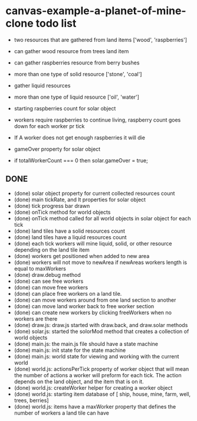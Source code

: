 # canvas-example-a-planet-of-mine-clone todo list

* two resources that are gathered from land items ['wood', 'raspberries']
* can gather wood resource from trees land item
* can gather raspberries resource from berry bushes
* more than one type of solid resource ['stone', 'coal']
* gather liquid resources
* more than one type of liquid resource ['oil', 'water']

* starting raspberries count for solar object
* workers require raspberries to continue living, raspberry count goes down for each worker pr tick
* If A worker does not get enough raspberries it will die
* gameOver property for solar object
* if totalWorkerCount === 0 then solar.gameOver = true;

## DONE
* (done) solar object property for current collected resources count
* (done) main tickRate, and lt properties for solar object
* (done) tick progress bar drawn
* (done) onTick method for world objects
* (done) onTick method called for all world objects in solar object for each tick
* (done) land tiles have a solid resources count
* (done) land tiles have a liquid resources count
* (done) each tick workers will mine liquid, solid, or other resource depending on the land tile item
* (done) workers get positioned when added to new area
* (done) workers will not move to newArea if newAreas workers length is equal to maxWorkers
* (done) draw.debug method
* (done) can see free workers
* (done) can move free workers
* (done) can place free workers on a land tile.
* (done) can move workers around from one land section to another
* (done) can move land worker back to free worker section
* (done) can create new workers by clicking freeWorkers when no workers are there
* (done) draw.js: draw.js started with draw.back, and draw.solar methods
* (done) solar.js: started the solorMod method that creates a collection of world objects
* (done) main.js: the main.js file should have a state machine
* (done) main.js: init state for the state machine
* (done) main.js: world state for viewing and working with the current world
* (done) world.js: actionsPerTick property of worker object that will mean the number of actions a worker will preform for each tick. The action depends on the land object, and the item that is on it.
* (done) world.js: createWorker helper for creating a worker object
* (done) world.js: starting item database of [ ship, house, mine, farm, well, trees, berries]
* (done) world.js: items have a maxWorker property that defines the number of workers a land tile can have